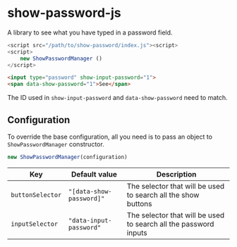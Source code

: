 # show-password-js
A library to see what you have typed in a password field.

```js
<script src="/path/to/show-password/index.js"><script>
<script>
    new ShowPasswordManager ()
</script>
```

```html
<input type="password" show-input-password="1">
<span data-show-password="1">See</span> 
```

The ID used in `show-input-password` and `data-show-password` need to match.

## Configuration

To override the base configuration, all you need is to pass an object to `ShowPasswordManager` constructor.
```js
new ShowPasswordManager(configuration)
```

|Key|Default value|Description|
|-|-|-|
|`buttonSelector`|`"[data-show-password]"`|The selector that will be used to search all the show buttons
|`inputSelector`|`"data-input-password"`|The selector that will be used to search all the password inputs